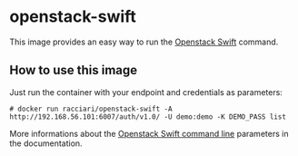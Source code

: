 # openstack-swift

This image provides an easy way to run the [Openstack Swift](https://docs.openstack.org/developer/swift/) command.  

## How to use this image

Just run the container with your endpoint and credentials as parameters:  

```console
# docker run racciari/openstack-swift -A http://192.168.56.101:6007/auth/v1.0/ -U demo:demo -K DEMO_PASS list
```

More informations about the [Openstack Swift command line](https://docs.openstack.org/cli-reference/swift.html) parameters in the documentation.
